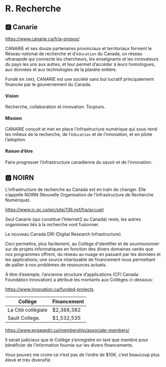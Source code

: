# R. Recherche

## :a: Canarie

https://www.canarie.ca/fr/a-propos/

CANARIE et ses douze partenaires provinciaux et territoriaux forment le Réseau national de recherche et d’`éducation` du Canada, un réseau ultrarapide qui connecte les chercheurs, les enseignants et les innovateurs du pays les uns aux autres, et leur permet d’accéder à leurs homologues, aux données et aux technologies de la planète entière.

Fondé en `1993`, CANARIE est une société sans but lucratif principalement financée par le gouvernement du Canada.

#### Vision
Recherche, collaboration et innovation. Toujours.

#### Mission
CANARIE conçoit et met en place l’infrastructure numérique qui sous-tend les milieux de la recherche, de l’`éducation` et de l’innovation, et en pilote l’adoption.

#### Raison d’être
Faire progresser l’infrastructure canadienne du savoir et de l’innovation.

## :b:  NOIRN

L’infrastructure de recherche au Canada est en train de changer. Elle s’appelle NOIRN (Nouvelle Organisation de l’Infrastructure de Recherche Numérique).
 
https://www.ic.gc.ca/eic/site/136.nsf/fra/accueil
 
Seul Canarie (qui constitue l’Internet2 au Canada) reste, les autres organismes liés à la recherche vont fusionner.
 
Le nouveau Canada DRI (Digital Research Infrastructure)
 
Ceci permettra, plus facilement, au Collège d’identifier et de soumissionner sur de projets informatiques en fonction des divers domaines variés que nos programmes offrent, du réseau au nuage en passant par les données et les applications; une source intarissable de financement nous permettant de pallier à nos problèmes de ressources actuels.
 
À titre d’exemple, l’ancienne structure d’applications (CFI Canada Foundation Innovation) a attribué les montants aux Collèges ci-dessous:

https://www.innovation.ca/funded-projects

| Collège            | Financement|
|--------------------|------------|
| La Cité collégiale | $2,388,382 |
| Sault College.     | $1,532,535 |

 
https://www.engagedri.ca/membership/associate-members/
 
Il serait judicieux que le Collège s’enregistre en tant que membre pour bénéficier de l’information fournie sur les divers financements.
 
Vous pouvez me croire ce n’est pas de l’ordre de $10K, c’est beaucoup plus élevé et très diversifié.
 
